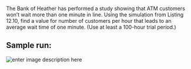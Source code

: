 


The Bank of Heather has performed a study showing that ATM customers won’t
wait more than one minute in line. Using the simulation from Listing 12.10, find a
value for number of customers per hour that leads to an average wait time of one
minute. (Use at least a 100-hour trial period.)

Sample run:
-----------

![enter image description here](https://image.ibb.co/gV4vFv/ex_12_05.png)